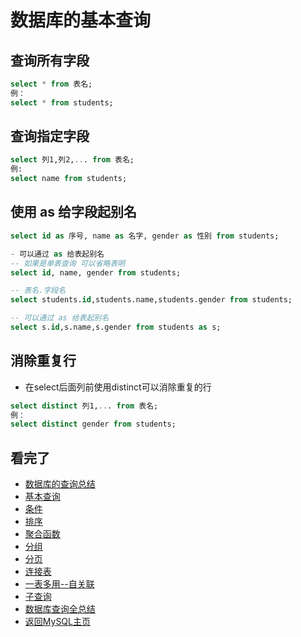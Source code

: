 数据库的基本查询  
====

## 查询所有字段  
```SQL
select * from 表名;
例：
select * from students;
```

## 查询指定字段  
```SQL
select 列1,列2,... from 表名;
例:
select name from students;
```
## 使用 as 给字段起别名  
```SQL
select id as 序号, name as 名字, gender as 性别 from students;

- 可以通过 as 给表起别名
-- 如果是单表查询 可以省略表明
select id, name, gender from students;

-- 表名.字段名
select students.id,students.name,students.gender from students;

-- 可以通过 as 给表起别名 
select s.id,s.name,s.gender from students as s;
```
 
## 消除重复行  
- 在select后面列前使用distinct可以消除重复的行  
```SQL
select distinct 列1,... from 表名;
例：
select distinct gender from students;
```

## 看完了  
- [数据库的查询总结](https://github.com/KissMyLady/MySQL/blob/master/Note/summary2.md)   
- [基本查询](https://github.com/KissMyLady/MySQL/blob/master/Note/select_from_databases1.md)  
- [条件](https://github.com/KissMyLady/MySQL/blob/master/Note/select_where.md)   
- [排序](https://github.com/KissMyLady/MySQL/blob/master/Note/select_order_by.md)  
- [聚合函数](https://github.com/KissMyLady/MySQL/blob/master/Note/select_faction.md)  
- [分组](https://github.com/KissMyLady/MySQL/blob/master/Note/select_gorup_by.md)  
- [分页](https://github.com/KissMyLady/MySQL/blob/master/Note/select_limit.md)  
- [连接表](https://github.com/KissMyLady/MySQL/blob/master/Note/select_join_on.md)  
- [一表多用--自关联](https://github.com/KissMyLady/MySQL/blob/master/Note/select_self_knot.md)  
- [子查询](https://github.com/KissMyLady/MySQL/blob/master/Note/select_son_find.md)  
- [数据库查询全总结](https://github.com/KissMyLady/MySQL/blob/master/Note/summary2.md) 
- [返回MySQL主页](https://github.com/KissMyLady/MySQL/blob/master/README.md)


